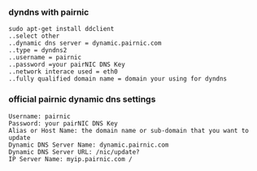 ### dyndns with pairnic

    sudo apt-get install ddclient
    ..select other
    ..dynamic dns server = dynamic.pairnic.com
    ..type = dyndns2
    ..username = pairnic
    ..password =your pairNIC DNS Key
    ..network interace used = eth0
    ..fully qualified domain name = domain your using for dyndns
    
### official pairnic dynamic dns settings

    Username: pairnic
    Password: your pairNIC DNS Key
    Alias or Host Name: the domain name or sub-domain that you want to update
    Dynamic DNS Server Name: dynamic.pairnic.com
    Dynamic DNS Server URL: /nic/update?
    IP Server Name: myip.pairnic.com /
